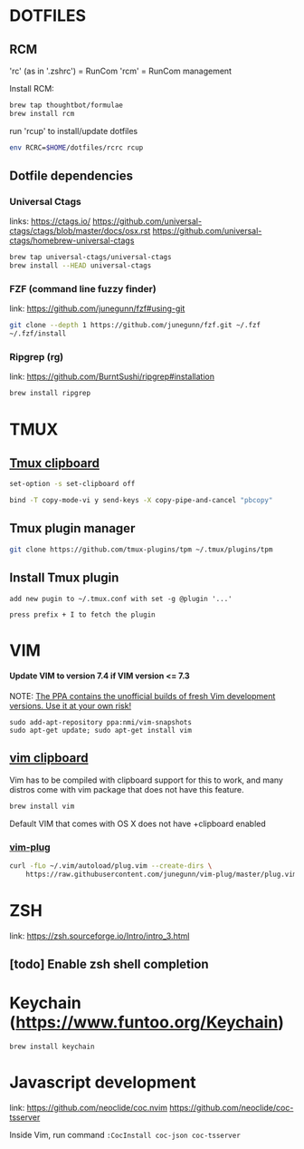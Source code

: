 # DOTFILES

## RCM

'rc' (as in '.zshrc') = RunCom
'rcm' = RunCom management

Install RCM:

```zsh
brew tap thoughtbot/formulae
brew install rcm
```

run 'rcup' to install/update dotfiles

```zsh
env RCRC=$HOME/dotfiles/rcrc rcup
```

## Dotfile dependencies

### Universal Ctags

links:
https://ctags.io/
https://github.com/universal-ctags/ctags/blob/master/docs/osx.rst
https://github.com/universal-ctags/homebrew-universal-ctags

```zsh
brew tap universal-ctags/universal-ctags
brew install --HEAD universal-ctags
```

### FZF (command line fuzzy finder)

link: https://github.com/junegunn/fzf#using-git

```zsh
git clone --depth 1 https://github.com/junegunn/fzf.git ~/.fzf
~/.fzf/install
```

### Ripgrep (rg)

link: https://github.com/BurntSushi/ripgrep#installation

```zsh
brew install ripgrep
```

# TMUX

## [Tmux clipboard](https://bit.ly/2F3xQPd)

```zsh
set-option -s set-clipboard off
```

```zsh
bind -T copy-mode-vi y send-keys -X copy-pipe-and-cancel "pbcopy"
```

## Tmux plugin manager

```zsh
git clone https://github.com/tmux-plugins/tpm ~/.tmux/plugins/tpm
```

## Install Tmux plugin

```
add new pugin to ~/.tmux.conf with set -g @plugin '...'
```

```
press prefix + I to fetch the plugin
```

# VIM

#### Update VIM to version 7.4 if VIM version <= 7.3

NOTE: [The PPA contains the unofficial builds of fresh Vim development versions. Use it at your own risk!](http://ubuntuhandbook.org/index.php/2013/08/upgrade-vim-7-4-ubuntu/)

```
sudo add-apt-repository ppa:nmi/vim-snapshots
sudo apt-get update; sudo apt-get install vim
```

## [vim clipboard](https://bit.ly/2TTyubi)

Vim has to be compiled with clipboard support for this to work, and many distros come with vim package that does not have this feature.

```zsh
brew install vim
```

Default VIM that comes with OS X does not have +clipboard enabled

### [vim-plug](https://github.com/junegunn/vim-plug)

```zsh
curl -fLo ~/.vim/autoload/plug.vim --create-dirs \
    https://raw.githubusercontent.com/junegunn/vim-plug/master/plug.vim
```

# ZSH

link: https://zsh.sourceforge.io/Intro/intro_3.html

## [todo] Enable zsh shell completion

# Keychain (https://www.funtoo.org/Keychain)

```
brew install keychain
```

# Javascript development

link:
https://github.com/neoclide/coc.nvim
https://github.com/neoclide/coc-tsserver

Inside Vim, run command `:CocInstall coc-json coc-tsserver`
